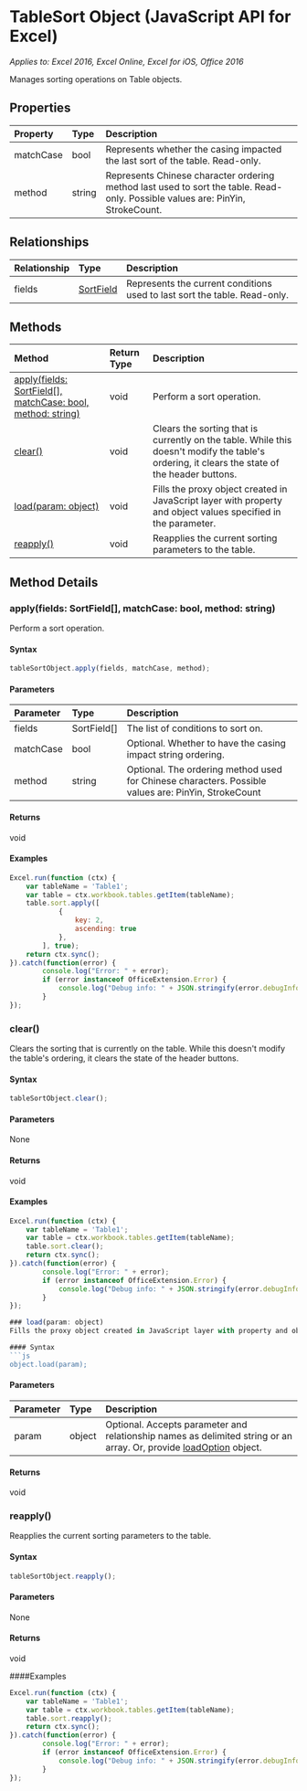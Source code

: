 # TableSort Object (JavaScript API for Excel)

_Applies to: Excel 2016, Excel Online, Excel for iOS, Office 2016_

Manages sorting operations on Table objects.

## Properties

| Property	   | Type	|Description
|:---------------|:--------|:----------|
|matchCase|bool|Represents whether the casing impacted the last sort of the table. Read-only.|
|method|string|Represents Chinese character ordering method last used to sort the table. Read-only. Possible values are: PinYin, StrokeCount.|

## Relationships
| Relationship | Type	|Description|
|:---------------|:--------|:----------|
|fields|[SortField](sortfield.md)|Represents the current conditions used to last sort the table. Read-only.|

## Methods

| Method		   | Return Type	|Description|
|:---------------|:--------|:----------|
|[apply(fields: SortField[], matchCase: bool, method: string)](#applyfields-sortfield-matchcase-bool-method-string)|void|Perform a sort operation.|
|[clear()](#clear)|void|Clears the sorting that is currently on the table. While this doesn't modify the table's ordering, it clears the state of the header buttons.|
|[load(param: object)](#loadparam-object)|void|Fills the proxy object created in JavaScript layer with property and object values specified in the parameter.|
|[reapply()](#reapply)|void|Reapplies the current sorting parameters to the table.|

## Method Details


### apply(fields: SortField[], matchCase: bool, method: string)
Perform a sort operation.

#### Syntax
```js
tableSortObject.apply(fields, matchCase, method);
```

#### Parameters
| Parameter	   | Type	|Description|
|:---------------|:--------|:----------|
|fields|SortField[]|The list of conditions to sort on.|
|matchCase|bool|Optional. Whether to have the casing impact string ordering.|
|method|string|Optional. The ordering method used for Chinese characters.  Possible values are: PinYin, StrokeCount|

#### Returns
void

#### Examples
```js
Excel.run(function (ctx) { 
	var tableName = 'Table1';
	var table = ctx.workbook.tables.getItem(tableName);
	table.sort.apply([ 
            {
                key: 2,
                ascending: true
            },
        ], true);
	return ctx.sync(); 
}).catch(function(error) {
		console.log("Error: " + error);
		if (error instanceof OfficeExtension.Error) {
			console.log("Debug info: " + JSON.stringify(error.debugInfo));
		}
});
```

### clear()
Clears the sorting that is currently on the table. While this doesn't modify the table's ordering, it clears the state of the header buttons.

#### Syntax
```js
tableSortObject.clear();
```

#### Parameters
None

#### Returns
void

#### Examples
```js
Excel.run(function (ctx) { 
	var tableName = 'Table1';
	var table = ctx.workbook.tables.getItem(tableName);
	table.sort.clear();
	return ctx.sync(); 
}).catch(function(error) {
		console.log("Error: " + error);
		if (error instanceof OfficeExtension.Error) {
			console.log("Debug info: " + JSON.stringify(error.debugInfo));
		}
});

### load(param: object)
Fills the proxy object created in JavaScript layer with property and object values specified in the parameter.

#### Syntax
```js
object.load(param);
```

#### Parameters
| Parameter	   | Type	|Description|
|:---------------|:--------|:----------|
|param|object|Optional. Accepts parameter and relationship names as delimited string or an array. Or, provide [loadOption](loadoption.md) object.|

#### Returns
void

### reapply()
Reapplies the current sorting parameters to the table.

#### Syntax
```js
tableSortObject.reapply();
```

#### Parameters
None

#### Returns
void

####Examples
```js
Excel.run(function (ctx) { 
	var tableName = 'Table1';
	var table = ctx.workbook.tables.getItem(tableName);
	table.sort.reapply();	
	return ctx.sync(); 
}).catch(function(error) {
		console.log("Error: " + error);
		if (error instanceof OfficeExtension.Error) {
			console.log("Debug info: " + JSON.stringify(error.debugInfo));
		}
});